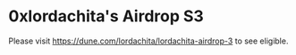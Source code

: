 # 0xlordachita's Airdrop S3 

Please visit 
https://dune.com/lordachita/lordachita-airdrop-3
to see eligible.
